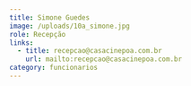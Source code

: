 ```yaml
---
title: Simone Guedes
image: /uploads/10a_simone.jpg
role: Recepção
links:
  - title: recepcao@casacinepoa.com.br
    url: mailto:recepcao@casacinepoa.com.br
category: funcionarios
---
```

